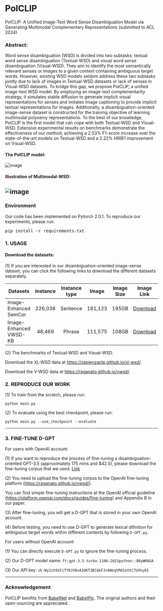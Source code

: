 # PolCLIP
PolCLIP: A Unified Image-Text Word Sense Disambiguation Model via Generating Multimodal Complementary Representations (submitted to ACL 2024)

### Abstract:
Word sense disambiguation (WSD) is divided into two subtasks: textual word sense disambiguation (Textual-WSD) and visual word sense disambiguation (Visual-WSD). They aim to identify the most semantically relevant senses or images to a given context containing ambiguous target words. However, existing WSD models seldom address these two subtasks jointly due to lack of images in Textual-WSD datasets or lack of senses in Visual-WSD datasets. To bridge this gap, we propose PolCLIP, a unified image-text WSD model. By employing an image-text complementarity strategy, it simulates stable diffusion to generate implicit visual representations for senses and imitates image captioning to provide implicit textual representations for images. Additionally, a disambiguation-oriented image-sense dataset is constructed for the training objective of learning multimodal polysemy representations. To the best of our knowledge, PolCLIP is the first model that can cope with both Textual-WSD and Visual-WSD. Extensive experimental results on benchmarks demonstrate the effectiveness of our method, achieving a 2.53% F1-score increase over the state-of-the-art models on Textual-WSD and a 2.22% HR@1 improvement on Visual-WSD.


#### The PolCLIP model:
![image](./model.png)

#### Illustration of Multimodal-WSD:
![image](./mwsd.png)
---

### Environment
Our code has been implemented on Pytorch 2.0.1. To reproduce our experiments, please run: <pre/>pip install -r requirements.txt</pre> 

### 1. USAGE
#### Download the datasets: 
(1) If you are interested in our disambiguation-oriented image-sense dataset, you can click the following links to download the different datasets separately.

Datasets | Instance | Instance type | Image | Image Size | Image Link | Metadata Size | Metadata Link
--- | :---: | :---: | :---: | :---: | :---: | :---: | :---:
Image-Enhanced SemCor | 226,036 | Sentence | 181,123 | 195GB | [Download]() | 3.1GB | [Download]()
Image-Enhanced VWSD-KB | 48,469 | Phrase | 111,575 | 108GB | [Download]() | 0.97GB | [Download]()

(2) The benchmarks of Textual-WSD and Visual-WSD.

Download the XL-WSD data at https://sapienzanlp.github.io/xl-wsd/.

Download the V-WSD data at https://raganato.github.io/vwsd/.

### 2. REPRODUCE OUR WORK
(1) To train from the scratch, please run:
```.
python main.py
```

(2) To evaluate using the best checkpoint, please run:
```.
python main.py --use_checkpoint --evaluate 
```

---

### 3. FINE-TUNE D-GPT
For users with OpenAI account:

(1) If you want to reproduce the process of fine-tuning a disambiguation-oriented GPT-3.5 (approximately 175 mins and $42.5), please download the fine-tuning corpus that we used. [Link](https://drive.google.com/file/d/1qdqt9n3pfnJf9nM3eBnhuxXggDv-1ExR/view?usp=sharing)

(2) You need to upload the fine-tuning corpus to the OpenAI fine-tuning platform (https://raganato.github.io/vwsd/). 

You can find simple fine-tuning instructions at the OpenAI official guideline (https://platform.openai.com/docs/guides/fine-tuning) and Appendix B in our paper.

(3) After fine-tuning, you will get a D-GPT that is stored in your own OpenAI account.

(4) Before testing, you need to use D-GPT to generate lexical difinition for ambiguous target words within different contexts by following `D-GPT.py`.

For users without OpenAI account:

(1) You can directly execute `D-GPT.py` to ignore the fine-tuning process.

(2) Our D-GPT model name: `ft:gpt-3.5-turbo-1106:2023python::8RyWR8GA`

(3) Our API key: `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`

---

### Acknowledgement
PolCLIP benifits from [BabelNet](https://babelnet.org/) and [BabelPic](https://sapienzanlp.github.io/babelpic/). The original authors and their open-sourcing are appreciated.
